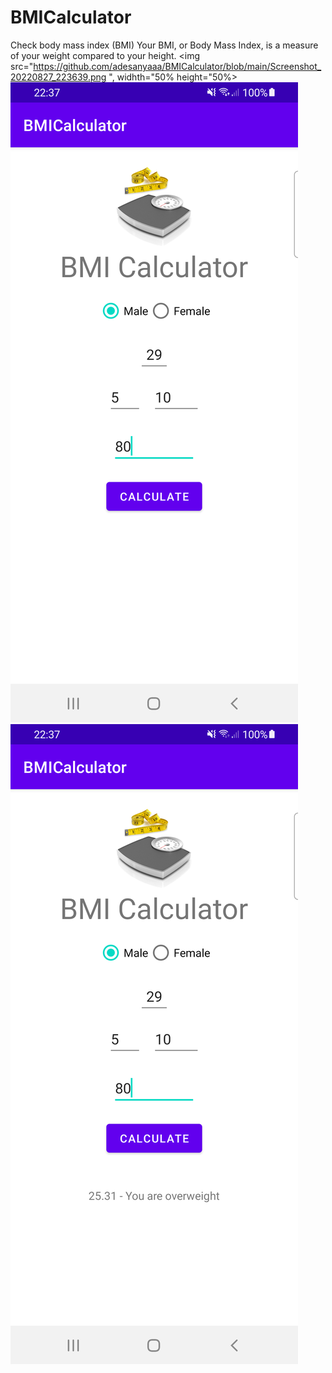 # BMICalculator
Check body mass index (BMI)
Your BMI, or Body Mass Index, is a measure of your weight compared to your height. 
<img src="https://github.com/adesanyaaa/BMICalculator/blob/main/Screenshot_20220827_223639.png
", widhth="50% height="50%>
<img src="https://github.com/adesanyaaa/BMICalculator/blob/main/Screenshot_20220827_223734.png
">
<img src="https://github.com/adesanyaaa/BMICalculator/blob/main/Screenshot_20220827_223805.png
">
